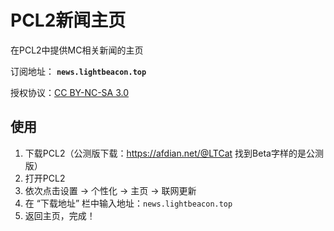 # PCL2新闻主页

在PCL2中提供MC相关新闻的主页

订阅地址： **`news.lightbeacon.top`**

授权协议：[CC BY-NC-SA 3.0](https://creativecommons.org/licenses/by-nc-sa/3.0/)

## 使用

1. 下载PCL2（公测版下载：<https://afdian.net/@LTCat> 找到Beta字样的是公测版）
2. 打开PCL2
3. 依次点击设置 -> 个性化 -> 主页 -> 联网更新
4. 在 “下载地址” 栏中输入地址：`news.lightbeacon.top`
5. 返回主页，完成！
